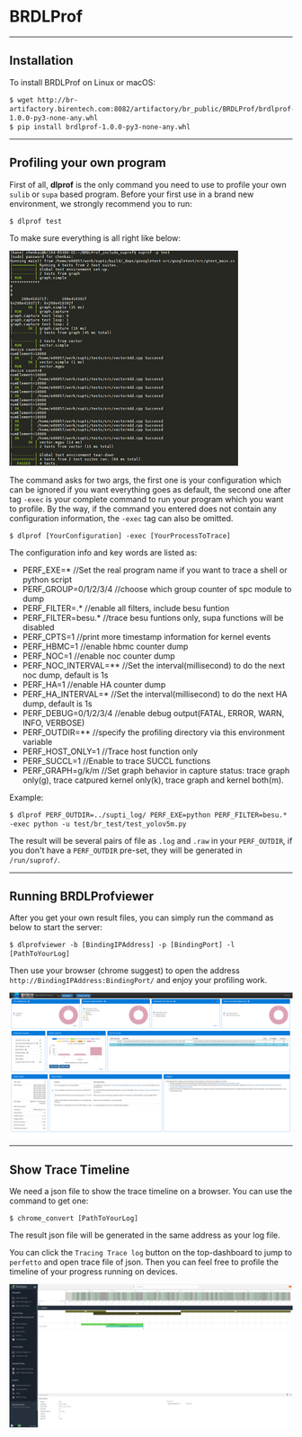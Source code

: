 # BRDLProf

---

## Installation

To install BRDLProf on Linux or macOS:

```
$ wget http://br-artifactory.birentech.com:8082/artifactory/br_public/BRDLProf/brdlprof-1.0.0-py3-none-any.whl
$ pip install brdlprof-1.0.0-py3-none-any.whl 
```

---

## Profiling your own program

First of all, **dlprof** is the only command you need to use to profile your own `sulib` or `supa` based program. Before your first use in a brand new environment, we strongly recommend you to run:

```
$ dlprof test
```

To make sure everything is all right like below:

![](/material/suproftest.png)



The command asks for two args, the first one is your configuration which can be ignored if you want everything goes as default, the second one after tag `-exec` is your complete command to run your program which you want to profile. By the way, if the command you entered does not contain any configuration information, the `-exec` tag can also be omitted.

```
$ dlprof [YourConfiguration] -exec [YourProcessToTrace]
```

 The configuration info and key words are listed as:

- PERF_EXE=* 	//Set the real program name if you want to trace a shell or python script
- PERF_GROUP=0/1/2/3/4  //choose which group counter of spc module to dump
- PERF_FILTER=.* //enable all filters, include besu funtion
- PERF_FILTER=besu.* //trace besu funtions only, supa functions will be disabled
- PERF_CPTS=1 //print more timestamp information for kernel events
- PERF_HBMC=1 //enable hbmc counter dump
- PERF_NOC=1 //enable noc counter dump
- PERF_NOC_INTERVAL=** //Set the interval(millisecond) to do the next noc dump, default is 1s
- PERF_HA=1 //enable HA counter dump
- PERF_HA_INTERVAL=* //Set the interval(millisecond) to do the next HA dump, default is 1s
- PERF_DEBUG=0/1/2/3/4 //enable debug output(FATAL, ERROR, WARN, INFO, VERBOSE)
- PERF_OUTDIR=** //specify the profiling directory via this environment variable
- PERF_HOST_ONLY=1 //Trace host function only
- PERF_SUCCL=1 //Enable to trace SUCCL functions
- PERF_GRAPH=g/k/m //Set graph behavior in capture status: trace graph only(g), trace catpured kernel only(k), trace graph and kernel both(m).



Example:

```
$ dlprof PERF_OUTDIR=../supti_log/ PERF_EXE=python PERF_FILTER=besu.* -exec python -u test/br_test/test_yolov5m.py
```

The result will be several pairs of file as `.log` and `.raw` in your `PERF_OUTDIR`, if you don't have a `PERF_OUTDIR` pre-set, they will be generated in `/run/suprof/`.

---

## Running BRDLProfviewer

After you get your own result files, you can simply run the command as below to start the server:

```
$ dlprofviewer -b [BindingIPAddress] -p [BindingPort] -l [PathToYourLog]  
```

Then use your browser (chrome suggest) to open the address `http://BindingIPAddress:BindingPort/` and enjoy your profiling work.

![](/material/dlprofviewerscreenshot.png)

---

## Show Trace Timeline

We need a json file to show the trace timeline on a browser. You can use the command to get one:

```
$ chrome_convert [PathToYourLog]
```

The result json file will be generated in the same address as your log file.

You can click the `Tracing Trace log` button on the top-dashboard to jump to `perfetto` and open trace file of json. Then you can feel free to profile the timeline of your progress running on devices.



![](/material/timelinescreenshot.png)
